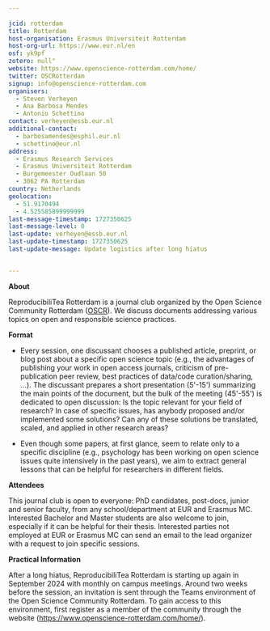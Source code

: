 ```yaml
---
    
jcid: rotterdam
title: Rotterdam
host-organisation: Erasmus Universiteit Rotterdam
host-org-url: https://www.eur.nl/en
osf: yk9pf
zotero: null"
website: https://www.openscience-rotterdam.com/home/
twitter: OSCRotterdam
signup: info@openscience-rotterdam.com
organisers:
  - Steven Verheyen
  - Ana Barbosa Mendes
  - Antonio Schettino
contact: verheyen@essb.eur.nl
additional-contact:
  - barbosamendes@esphil.eur.nl
  - schettino@eur.nl
address:
  - Erasmus Research Services
  - Erasmus Universiteit Rotterdam
  - Burgemeester Oudlaan 50
  - 3062 PA Rotterdam
country: Netherlands
geolocation:
  - 51.9170494
  - 4.525585899999999
last-message-timestamp: 1727350625
last-message-level: 0
last-update: verheyen@essb.eur.nl
last-update-timestamp: 1727350625
last-update-message: Update logistics after long hiatus


---
```


**About**

ReproducibiliTea Rotterdam is a journal club organized by the Open Science Community Rotterdam ([OSCR](http://www.openscience-rotterdam.com/home/)). We discuss documents addressing various topics on open and responsible science practices.

**Format**

- Every session, one discussant chooses a published article, preprint, or blog post about a specific open science topic (e.g., the advantages of publishing your work in open access journals, criticism of pre-publication peer review, best practices of data/code curation/sharing, ...). The discussant prepares a short presentation (5'-15') summarizing the main points of the document, but the bulk of the meeting (45'-55') is dedicated to open discussion: Is the topic relevant for your field of research? In case of specific issues, has anybody proposed and/or implemented some solutions? Can any of these solutions be translated, scaled, and applied in other research areas?

- Even though some papers, at first glance, seem to relate only to a specific discipline (e.g., psychology has been working on open science issues quite intensively in the past years), we aim to extract general lessons that can be helpful for researchers in different fields.


**Attendees**

This journal club is open to everyone: PhD candidates, post-docs, junior and senior faculty, from any school/department at EUR and Erasmus MC. Interested Bachelor and Master students are also welcome to join, especially if it can be helpful for their thesis.
Interested parties not employed at EUR or Erasmus MC can send an email to the lead organizer with a request to join specific sessions.  

**Practical Information**

After a long hiatus, ReproducibiliTea Rotterdam is starting up again in September 2024 with monthly on campus meetings. Around two weeks before the session, an invitation is sent through the Teams environment of the Open Science Community Rotterdam. To gain access to this environment, first register as a member of the community through the website (https://www.openscience-rotterdam.com/home/).
